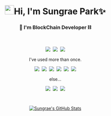 <h1 align="center"><img src="https://raw.githubusercontent.com/MartinHeinz/MartinHeinz/master/wave.gif" width="30px">Hi, I'm Sungrae Park✨</h1>
<h3 align="center">🧱 I'm BlockChain Developer ⛓️</h3>  


<br>
<p align="center">
<img src="https://img.shields.io/badge/Python-3766AB?style=flat-square&logo=Python&logoColor=white"/></a>&nbsp <img src="https://img.shields.io/badge/C-E6E6FA?style=flat-square&logo=c&logoColor=BLACK"/></a>&nbsp <img src="https://img.shields.io/badge/Solidity-191970?style=flat-square&logo=solidity&logoColor=white"/></a>
</p>


<p align="center">I've used more than once.<p>

<p align="center">
<img src="https://img.shields.io/badge/node.js-339933?style=flat-square&logo=node.js&logoColor=white"/></a>&nbsp <img src="https://img.shields.io/badge/Linux-D94F00?style=flat-square&logo=linux&logoColor=BLACK"/></a>&nbsp <img src="https://img.shields.io/badge/Solidity-191970?style=flat-square&logo=solidity&logoColor=white"/></a>&nbsp <img src="https://img.shields.io/badge/raspberry_pi-A22846?style=flat-square&logo=raspberry-pi&logoColor=white"/></a>&nbsp <img src="https://img.shields.io/badge/Mysql-4479A1?style=flat-square&logo=Mysql&logoColor=white"/></a>&nbsp <img src="https://img.shields.io/badge/HTML5-E34F26?style=flat-square&logo=html5&logoColor=white"/></a>
</p>

<p align="center">else...<p>

<p align="center">
<img src="https://img.shields.io/badge/Github-181717?style=flat-square&logo=github&logoColor=white"/></a>&nbsp <img src="https://img.shields.io/badge/Slack-4A154B?style=flat-square&logo=Slack&logoColor=BLACK"/></a>&nbsp <img src="https://img.shields.io/badge/Notion-000000?style=flat-square&logo=Notion&logoColor=white"/></a>
</p>
<br>
<p align="center">
<a href="https://github.com/parksungrae/parksungrae">
  <img align="center" src="https://github-readme-stats.vercel.app/api?username=parksungrae&show_icons=true&line_height=27&count_private=true&title_color=ffffff&text_color=c9cacc&icon_color=2bbc8a&bg_color=1d1f21" alt="Sungrae's GitHub Stats" />
</a>
</p>



